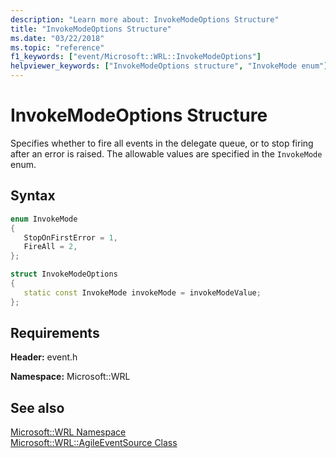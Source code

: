 ```yaml
---
description: "Learn more about: InvokeModeOptions Structure"
title: "InvokeModeOptions Structure"
ms.date: "03/22/2018"
ms.topic: "reference"
f1_keywords: ["event/Microsoft::WRL::InvokeModeOptions"]
helpviewer_keywords: ["InvokeModeOptions structure", "InvokeMode enum"]
---
```

# InvokeModeOptions Structure

Specifies whether to fire all events in the delegate queue, or to stop firing after an error is raised. The allowable values are specified in the `InvokeMode` enum.

## Syntax

```cpp
enum InvokeMode
{
   StopOnFirstError = 1,
   FireAll = 2,
};

struct InvokeModeOptions
{
   static const InvokeMode invokeMode = invokeModeValue;
};
```

## Requirements

**Header:** event.h

**Namespace:** Microsoft::WRL

## See also

[Microsoft::WRL Namespace](microsoft-wrl-namespace.md)<br/>
[Microsoft::WRL::AgileEventSource Class](agileeventsource-class.md)
